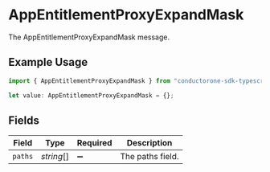 # AppEntitlementProxyExpandMask

The AppEntitlementProxyExpandMask message.

## Example Usage

```typescript
import { AppEntitlementProxyExpandMask } from "conductorone-sdk-typescript/sdk/models/shared";

let value: AppEntitlementProxyExpandMask = {};
```

## Fields

| Field              | Type               | Required           | Description        |
| ------------------ | ------------------ | ------------------ | ------------------ |
| `paths`            | *string*[]         | :heavy_minus_sign: | The paths field.   |
